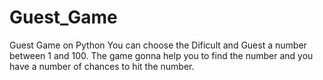# Guest_Game
Guest Game on Python
You can choose the Dificult and Guest a number between 1 and 100. The game gonna help you to find the number and you have a number of chances to hit the number.
